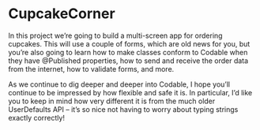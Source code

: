 # CupcakeCorner

In this project we’re going to build a multi-screen app for ordering cupcakes. This will use a couple of forms, which are old news for you, but you’re also going to learn how to make classes conform to Codable when they have @Published properties, how to send and receive the order data from the internet, how to validate forms, and more.

As we continue to dig deeper and deeper into Codable, I hope you’ll continue to be impressed by how flexible and safe it is. In particular, I’d like you to keep in mind how very different it is from the much older UserDefaults API – it’s so nice not having to worry about typing strings exactly correctly!
